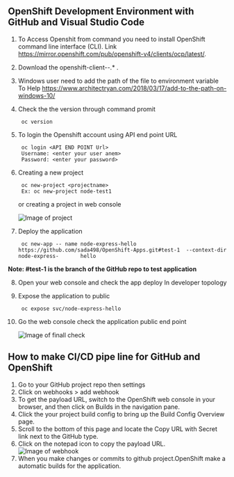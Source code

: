 ## OpenShift Development Environment with GitHub and Visual Studio Code
1. To Access Openshit from command you need to install OpenShift command line interface (CLI). 
    Link https://mirror.openshift.com/pub/openshift-v4/clients/ocp/latest/.
2. Download the openshift-client-<platform>-<version>.* .
3. Windows user need to add the path of the file to environment variable
   To Help https://www.architectryan.com/2018/03/17/add-to-the-path-on-windows-10/ 
4. Check the the version through command promit
      ``` 
       oc version
      ```
5. To login the Openshift account using API end point URL
     ```
      oc login <API END POINT Url>
      Username: <enter your user anem>
      Password: <enter your password>
     ```
6. Creating a new project 
     ```
      oc new-project <projectname>
      Ex: oc new-project node-test1
     ```
    or
    creating a project in web console 
    
    ![Image of project](https://github.com/sada498/OpenShift-Apps/blob/master/node-express-hello/images/project%20create.gif)
    
7. Deploy the application 
     ```
      oc new-app -- name node-express-hello https://github.com/sada498/OpenShift-Apps.git#test-1  --context-dir node-express-       hello
     ```
 **Note: #test-1 is the branch of the GitHub repo to test application**
    
8. Open your web console and check the app deploy 
    In developer topology
9. Expose the application to public 
     ```
      oc expose svc/node-express-hello
     ```
10.  Go the web console check the application public end point

     ![Image of finall check](https://github.com/sada498/OpenShift-Apps/blob/master/node-express-hello/images/final%20check.gif)

## How to make CI/CD pipe line for GitHub and OpenShift 

1. Go to your GitHub project repo then settings 
2. Click on webhooks > add webhook 
3. To get the payload URL, switch to the OpenShift web console in your   browser, and then click on Builds in the navigation pane.
4. Click the your project build config to bring up the Build Config Overview page.
5. Scroll to the bottom of this page and locate the Copy URL with Secret link next to the GitHub type.
6. Click on the notepad icon to copy the payload URL.
     ![Image of webhook](https://github.com/sada498/OpenShift-Apps/blob/master/node-express-hello/images/Webhook.gif)
7. When you make changes or commits to github project.OpenShift make a automatic builds for the application.
